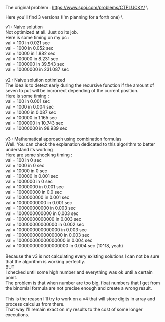 The original problem : https://www.spoj.com/problems/CTPLUCKY/ \

Here you'll find 3 versions (I'm planning for a forth one) \

v1 : Naive solution \
Not optimized at all. Just do its job. \
Here is some timing on my pc : \
val = 100 in 0.021 sec \
val = 1000 in 0.052 sec \
val = 10000 in 1.882 sec \
val = 100000 in 8.231 sec \
val = 1000000 in 39.543 sec \
val = 10000000 in 231.087 sec \
 \
v2 : Naive solution optimized \
The idea is to detect early during the recursive function if the amount of seven to put will be incrorrect depending of the current position. \
Here is some timing : \
val = 100 in 0.001 sec \
val = 1000 in 0.004 sec \
val = 10000 in 0.087 sec \
val = 100000 in 1.165 sec \
val = 1000000 in 10.743 sec \
val = 10000000 in 98.939 sec \
 \
v3 : Mathematical approach using combination formulas \
Well. You can check the explanation dedicated to this algorithm to better understand its working \
Here are some shocking timing : \
val = 100 in 0 sec \
val = 1000 in 0 sec \
val = 10000 in 0 sec \
val = 100000 in 0.001 sec \
val = 1000000 in 0 sec \
val = 10000000 in 0.001 sec \
val = 100000000 in 0.0 sec \
val = 1000000000 in 0.001 sec \
val = 10000000000 in 0.001 sec \
val = 100000000000 in 0.003 sec \
val = 1000000000000 in 0.003 sec \
val = 10000000000000 in 0.003 sec \
val = 100000000000000 in 0.002 sec \
val = 1000000000000000 in 0.003 sec \
val = 10000000000000000 in 0.003 sec \
val = 100000000000000000 in 0.004 sec \
val = 1000000000000000000 in 0.004 sec (10^18, yeah) \
 \
Because the v3 is not calculating every existing solutions I can not be sure that the algorithm is working perfectly. \
BUT \
I checked until some high number and everything was ok until a certain point. \
The problem is that when number are too big, float numbers that I get from the binomial formula are not precise enough and create a wrong result. \
 \
This is the reason I'll try to work on a v4 that will store digits in array and process calculus from there. \
That way I'll remain exact on my results to the cost of some longer executions.
